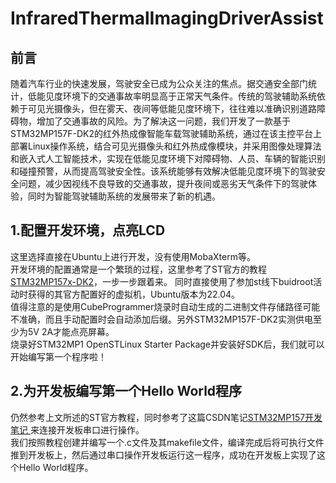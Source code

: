 # InfraredThermalImagingDriverAssist  
## 前言  
随着汽车行业的快速发展，驾驶安全已成为公众关注的焦点。据交通安全部门统计，低能见度环境下的交通事故率明显高于正常天气条件。传统的驾驶辅助系统依赖于可见光摄像头，但在雾天、夜间等低能见度环境下，往往难以准确识别道路障碍物，增加了交通事故的风险。为了解决这一问题，我们开发了一款基于STM32MP157F-DK2的红外热成像智能车载驾驶辅助系统，通过在该主控平台上部署Linux操作系统，结合可见光摄像头和红外热成像模块，并采用图像处理算法和嵌入式人工智能技术，实现在低能见度环境下对障碍物、人员、车辆的智能识别和碰撞预警，从而提高驾驶安全性。该系统能够有效解决低能见度环境下的驾驶安全问题，减少因视线不良导致的交通事故，提升夜间或恶劣天气条件下的驾驶体验，同时为智能驾驶辅助系统的发展带来了新的机遇。
## 1.配置开发环境，点亮LCD  
这里选择直接在Ubuntu上进行开发，没有使用MobaXterm等。  
开发环境的配置通常是一个繁琐的过程，这里参考了ST官方的教程 [STM32MP157x-DK2](https://wiki.stmicroelectronics.cn/stm32mpu/wiki/Getting_started/STM32MP1_boards/STM32MP157x-DK2/Develop_on_Arm%C2%AE_Cortex%C2%AE-A7 )，一步一步跟着来。 
同时直接使用了参加st线下buidroot活动时获得的其官方配置好的虚拟机，Ubuntu版本为22.04。  
值得注意的是使用CubeProgrammer烧录时自动生成的二进制文件存储路径可能不准确，而且手动配置时会自动添加后缀。另外STM32MP157F-DK2实测供电至少为5V 2A才能点亮屏幕。  
烧录好STM32MP1 OpenSTLinux Starter Package并安装好SDK后，我们就可以开始编写第一个程序啦！  
## 2.为开发板编写第一个Hello World程序  
仍然参考上文所述的ST官方教程，同时参考了这篇CSDN笔记[STM32MP157开发笔记 ](https://mculover666.blog.csdn.net/article/details/121952359?spm=1001.2101.3001.6650.2&utm_medium=distribute.pc_relevant.none-task-blog-2%7Edefault%7ECTRLIST%7ERate-2-121952359-blog-121969843.235%5Ev43%5Epc_blog_bottom_relevance_base5&depth_1-utm_source=distribute.pc_relevant.none-task-blog-2%7Edefault%7ECTRLIST%7ERate-2-121952359-blog-121969843.235%5Ev43%5Epc_blog_bottom_relevance_base5&utm_relevant_index=5) 来连接开发板串口进行操作。  
我们按照教程创建并编写一个.c文件及其makefile文件，编译完成后将可执行文件推到开发板上，然后通过串口操作开发板运行这一程序，成功在开发板上实现了这个Hello World程序。  

